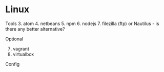 # Linux

Tools
3. atom
4. netbeans
5. npm
6. nodejs
7. filezilla (ftp) or Nautilus - is there any better alternative?

Optional

7. vagrant
8. virtualbox




Config

